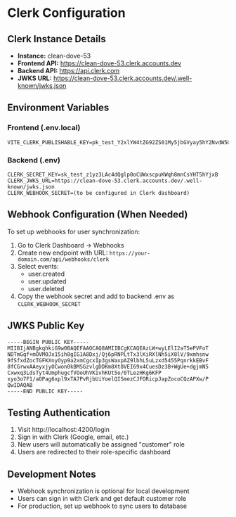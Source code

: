 # Clerk Configuration

## Clerk Instance Details
- **Instance:** clean-dove-53
- **Frontend API:** https://clean-dove-53.clerk.accounts.dev
- **Backend API:** https://api.clerk.com
- **JWKS URL:** https://clean-dove-53.clerk.accounts.dev/.well-known/jwks.json

## Environment Variables

### Frontend (.env.local)
```
VITE_CLERK_PUBLISHABLE_KEY=pk_test_Y2xlYW4tZG92ZS01My5jbGVyay5hY2NvdW50cy5kZXYk
```

### Backend (.env)
```
CLERK_SECRET_KEY=sk_test_z1yz3LAc4dQglp0oCUWxscpuKWqh8mnCsYHT5hYjxB
CLERK_JWKS_URL=https://clean-dove-53.clerk.accounts.dev/.well-known/jwks.json
CLERK_WEBHOOK_SECRET=(to be configured in Clerk dashboard)
```

## Webhook Configuration (When Needed)

To set up webhooks for user synchronization:

1. Go to Clerk Dashboard → Webhooks
2. Create new endpoint with URL: `https://your-domain.com/api/webhooks/clerk`
3. Select events:
   - user.created
   - user.updated
   - user.deleted
4. Copy the webhook secret and add to backend .env as `CLERK_WEBHOOK_SECRET`

## JWKS Public Key
```
-----BEGIN PUBLIC KEY-----
MIIBIjANBgkqhkiG9w0BAQEFAAOCAQ8AMIIBCgKCAQEAzLW+wyLElI2aT5ePVFoT
NDTmGqf+mOVMOJx15ih8gIG1A8Dxj/Qj6pRNPLtTx3lKiRXlNh5iX8lV/9xmhsnw
9fSfxdZocTGFKXnyOyp9a2xmCgcxIp3gsWaxpAZ9lbhL5uLzxd5455PqnrkkEBvF
8fCGrwxAAeyxjyOCwon0kBMSGzvlgDDKm8Xt8VEI69x4CuesDz3B+WgUe+dgjmN5
Cxwxq3LdsTyt4UmphugcfVOoUhVKivhKUt5o/0TLezHKg6KFP xyo3o7F1/aOPag6xpl9xTA7PvRjbUiYoelQISmezCJFORicpJapZocoCQzAPXw/P
QwIDAQAB
-----END PUBLIC KEY-----
```

## Testing Authentication

1. Visit http://localhost:4200/login
2. Sign in with Clerk (Google, email, etc.)
3. New users will automatically be assigned "customer" role
4. Users are redirected to their role-specific dashboard

## Development Notes

- Webhook synchronization is optional for local development
- Users can sign in with Clerk and get default customer role
- For production, set up webhook to sync users to database